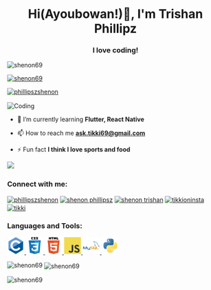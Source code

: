 <h1 align="center">Hi(Ayoubowan!)👋, I'm Trishan Phillipz</h1>
<h3 align="center">I love coding!</h3>


<p align="left"> <img src="https://komarev.com/ghpvc/?username=shenon69&label=Profile%20views&color=0e75b6&style=flat" alt="shenon69" /> </p>

<p align="left"> <a href="https://github.com/ryo-ma/github-profile-trophy"><img src="https://github-profile-trophy.vercel.app/?username=shenon69" alt="shenon69" /></a> </p>

<p align="left"> <a href="https://twitter.com/phillipszshenon" target="blank"><img src="https://img.shields.io/twitter/follow/phillipszshenon?logo=twitter&style=for-the-badge" alt="phillipszshenon" /></a> </p>
<img align="center" alt="Coding" width="500" src="https://media0.giphy.com/media/RbDKaczqWovIugyJmW/giphy.gif?cid=ecf05e47tf7anftarhnwed1t09c9bbes1gv2jjuej0pwxktw&rid=giphy.gif&ct=g">

- 🌱 I’m currently learning **Flutter, React Native**

- 📫 How to reach me **ask.tikki69@gmail.com**

- ⚡ Fun fact **I think I love sports and food**

<img src="https://www.animatedimages.org/img-animated-line-image-0363-106311.htm#linkit">

<h3 align="left">Connect with me:</h3>
<p align="left">
<a href="https://twitter.com/phillipszshenon" target="blank"><img align="center" src="https://raw.githubusercontent.com/rahuldkjain/github-profile-readme-generator/master/src/images/icons/Social/twitter.svg" alt="phillipszshenon" height="30" width="40" /></a>
<a href="https://www.linkedin.com/in/shenon-phillipsz-908156244/" target="blank"><img align="center" src="https://raw.githubusercontent.com/rahuldkjain/github-profile-readme-generator/master/src/images/icons/Social/linked-in-alt.svg" alt="shenon phillipsz" height="30" width="40" /></a>
<a href="https://www.facebook.com/shenon.trishan.9" target="blank"><img align="center" src="https://raw.githubusercontent.com/rahuldkjain/github-profile-readme-generator/master/src/images/icons/Social/facebook.svg" alt="shenon trishan" height="30" width="40" /></a>
<a href="https://instagram.com/tikkioninsta" target="blank"><img align="center" src="https://raw.githubusercontent.com/rahuldkjain/github-profile-readme-generator/master/src/images/icons/Social/instagram.svg" alt="tikkioninsta" height="30" width="40" /></a>
<a href="https://www.youtube.com/channel/UCEyvg8kRo8Umi4B8CLH9JeA" target="blank"><img align="center" src="https://raw.githubusercontent.com/rahuldkjain/github-profile-readme-generator/master/src/images/icons/Social/youtube.svg" alt="tikki" ![giphy](https://user-images.githubusercontent.com/105484461/197392759-1024d575-d04d-424d-a9ec-e469173bfa8c.gif)
height="30" width="40" /></a>
</p>

<h3 align="left">Languages and Tools:</h3>
<p align="left"> <a href="https://www.cprogramming.com/" target="_blank" rel="noreferrer"> <img src="https://raw.githubusercontent.com/devicons/devicon/master/icons/c/c-original.svg" alt="c" width="40" height="40"/> </a>  <a href="https://www.w3schools.com/css/" target="_blank" rel="noreferrer"> <img src="https://raw.githubusercontent.com/devicons/devicon/master/icons/css3/css3-original-wordmark.svg" alt="css3" width="40" height="40"/> </a> <a href="https://www.w3.org/html/" target="_blank" rel="noreferrer"> <img src="https://raw.githubusercontent.com/devicons/devicon/master/icons/html5/html5-original-wordmark.svg" alt="html5" width="40" height="40"/> </a> <a href="https://developer.mozilla.org/en-US/docs/Web/JavaScript" target="_blank" rel="noreferrer"> <img src="https://raw.githubusercontent.com/devicons/devicon/master/icons/javascript/javascript-original.svg" alt="javascript" width="40" height="40"/> </a> <a href="https://www.mysql.com/" target="_blank" rel="noreferrer"> <img src="https://raw.githubusercontent.com/devicons/devicon/master/icons/mysql/mysql-original-wordmark.svg" alt="mysql" width="40" height="40"/> </a> <a href="https://www.python.org" target="_blank" rel="noreferrer"> <img src="https://raw.githubusercontent.com/devicons/devicon/master/icons/python/python-original.svg" alt="python" width="40" height="40"/> </a> </p>

<p><img align="left" src="https://github-readme-stats.vercel.app/api/top-langs?username=shenon69&show_icons=true&locale=en&layout=compact" alt="shenon69" /></p>

<p>&nbsp;<img align="center" src="https://github-readme-stats.vercel.app/api?username=shenon69&show_icons=true&locale=en" alt="shenon69" /></p>

<p><img align="center" src="https://github-readme-streak-stats.herokuapp.com/?user=shenon69&" alt="shenon69" /></p>

